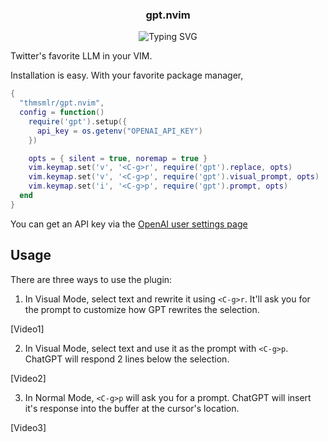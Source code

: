 <p align="center">
  <h3 align="center">gpt.nvim</h3>
</p>
<p align="center">
  <img src="https://readme-typing-svg.demolab.com?font=Fira+Code&duration=2500&pause=1000&color=969696&center=true&width=435&lines=Twitter's+Favorite+LLM+in+Neovim;Looking+for+an+AI-ffordable+option;AI-caramba;Robo-cop+out" alt="Typing SVG" />
</p>

Twitter's favorite LLM in your VIM.

Installation is easy. 
With your favorite package manager,

```lua
{
  "thmsmlr/gpt.nvim",
  config = function()
    require('gpt').setup({
      api_key = os.getenv("OPENAI_API_KEY")
    })

    opts = { silent = true, noremap = true }
    vim.keymap.set('v', '<C-g>r', require('gpt').replace, opts)
    vim.keymap.set('v', '<C-g>p', require('gpt').visual_prompt, opts)
    vim.keymap.set('i', '<C-g>p', require('gpt').prompt, opts)
  end
}
```

You can get an API key via the [OpenAI user settings page](https://platform.openai.com/account/api-keys)

## Usage

There are three ways to use the plugin:

1. In Visual Mode, select text and rewrite it using `<C-g>r`.
It'll ask you for the prompt to customize how GPT rewrites the selection.

[Video1]

2. In Visual Mode, select text and use it as the prompt with `<C-g>p`.
ChatGPT will respond 2 lines below the selection.

[Video2]

3. In Normal Mode, `<C-g>p` will ask you for a prompt.
ChatGPT will insert it's response into the buffer at the cursor's location.

[Video3]

